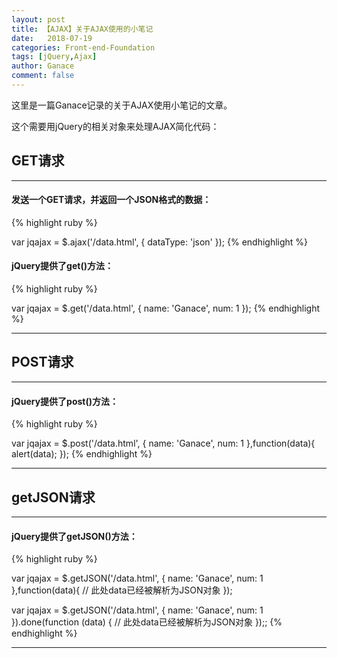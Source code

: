 ```yaml
---
layout: post
title: 【AJAX】关于AJAX使用的小笔记
date:   2018-07-19
categories: Front-end-Foundation
tags: [jQuery,Ajax]
author: Ganace
comment: false
---
```


这里是一篇Ganace记录的关于AJAX使用小笔记的文章。



这个需要用jQuery的相关对象来处理AJAX简化代码：

## GET请求

---

####  发送一个GET请求，并返回一个JSON格式的数据：

{% highlight ruby %}

var jqajax = $.ajax('/data.html', {
    dataType: 'json'
});
{% endhighlight %}

####  jQuery提供了get()方法：

{% highlight ruby %}

var jqajax = $.get('/data.html', {
    name: 'Ganace',
    num: 1
});
{% endhighlight %}

---

## POST请求

---

####  jQuery提供了post()方法：

{% highlight ruby %}

var jqajax = $.post('/data.html', {
    name: 'Ganace',
    num: 1
},function(data){
	alert(data);
});
{% endhighlight %}

---

## getJSON请求

---

####  jQuery提供了getJSON()方法：

{% highlight ruby %}

var jqajax = $.getJSON('/data.html', {
    name: 'Ganace',
    num: 1
},function(data){
	// 此处data已经被解析为JSON对象
});

var jqajax = $.getJSON('/data.html', {
    name: 'Ganace',
    num: 1
}).done(function (data) {
    // 此处data已经被解析为JSON对象
});;
{% endhighlight %}

---
